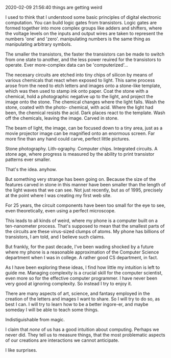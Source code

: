2020-02-09 21:56:40
things are getting weird

I used to think that I understood some basic
principles of digital electronic computation. You can build logic gates from transistors.
Logic gates are formed together into more complex groups like adders and shifters,
where the voltage levels on the inputs and output wires are taken to represent the
numbers 'one' and 'zero'. manipulating numbers is the same thing as manipulating
arbitrary symbols.

The smaller the transistors, the faster the transistors can be made to switch from
one state to another, and the less power reuired for the transistors to operate.
Ever more-complex data can be 'computerized'...

The necesary circuits are etched into
tiny chips of silicon by means of various chemicals that react when exposed to light.
This same process arose from the need to etch letters and images onto a stone-like
template, which was then used to stamp ink onto paper. Coat the stone with a chemical,
hold a photographic negative up to the light, and project the image onto the stone.
The chemical changes where the light falls. Wash the stone, coated with the photo-
chemical, with acid. Where the light had been, the chemical resists the acid. Dark
places react to the template. Wash off the chemicals, leaving the image. Carved in
stone.

The beam of light, the image, can be focused down to a tiny area, just as a 
movie projector image can be magnified onto an enormous screen. Far more fine than
any hand could carve, perfect little pictures.

Stone photography. Lith-ography. Computer chips. Integrated circuits. A stone age,
where progress is measured by the ability to print transistor patterns ever smaller.

That's the idea. anyhow.

But something very strange has been going on. Because the size of the features carved
in stone in this manner have been smaller than the length of the light waves that we can
see. Not just recently, but as of 1995, precisely at the point where I was creating
my first web site.

For 25 years, the circuit components have been too small for the eye to
see, even theoretically, even using a perfect microscope.

This leads to all kinds of weird, where my phone is a computer built on a ten-nanometer
process. That's supposed to mean that the smallest parts of the circuits are these
virus-sized clumps of atoms. My phone has billions of transistors, I am told, and I
believe such claims.

But frankly, for the past decade, I've been wading shocked by a future where my phone
is a reasonable approximation of the Computer Science department when I was in college.
A rather good CS department, in fact.

As I have been exploring these ideas, I find how little my intuition is left to guide
me. Managing complexity is a crucial skill for the computer scientist, even more so for
the effective computer programmer. I have never been very good at ignoring complexity.
So instead I try to enjoy it.

There are many aspects of art, science, and fantasy employed in the creation of the
letters and images I want to share. So I will try to do so, as best I can. I will
try to learn how to be a better ingore-er, and maybe someday I will be able to teach
some things.

Indistiguishable from magic.

I claim that *none* of us has a good intuition about computing. Perhaps we never did.
They tell us to measure things, that the most problematic aspects of our creations are
interactions we cannot anticipate.

I like surprises.

